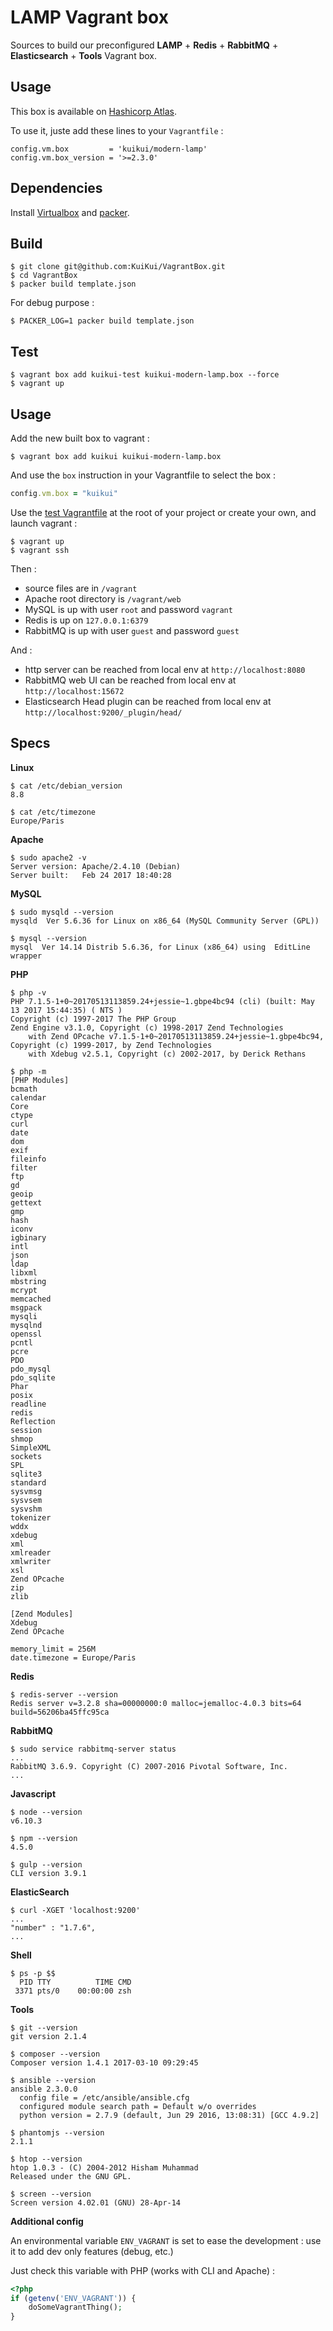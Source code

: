 # LAMP Vagrant box

Sources to build our preconfigured **LAMP** + **Redis** + **RabbitMQ** + **Elasticsearch** + **Tools** Vagrant box.

## Usage

This box is available on [Hashicorp Atlas](https://atlas.hashicorp.com/kuikui/boxes/modern-lamp).

To use it, juste add these lines to your `Vagrantfile` :

```
config.vm.box         = 'kuikui/modern-lamp'
config.vm.box_version = '>=2.3.0'
```

## Dependencies

Install [Virtualbox](https://www.virtualbox.org/wiki/Downloads) and [packer](http://www.packer.io/downloads.html).

## Build

```
$ git clone git@github.com:KuiKui/VagrantBox.git
$ cd VagrantBox
$ packer build template.json
```

For debug purpose :
```
$ PACKER_LOG=1 packer build template.json
```

## Test

```
$ vagrant box add kuikui-test kuikui-modern-lamp.box --force
$ vagrant up
```

## Usage

Add the new built box to vagrant :
```
$ vagrant box add kuikui kuikui-modern-lamp.box
```

And use the `box` instruction in your Vagrantfile to select the box :
```ruby
config.vm.box = "kuikui"
```

Use the [test Vagrantfile](Vagrantfile) at the root of your project or create your own, and launch vagrant :
```
$ vagrant up
$ vagrant ssh
```

Then :

* source files are in `/vagrant`
* Apache root directory is `/vagrant/web`
* MySQL is up with user `root` and password `vagrant`
* Redis is up on `127.0.0.1:6379`
* RabbitMQ is up with user `guest` and password `guest`

And :

* http server can be reached from local env at `http://localhost:8080`
* RabbitMQ web UI can be reached from local env at `http://localhost:15672`
* Elasticsearch Head plugin can be reached from local env at `http://localhost:9200/_plugin/head/`

## Specs

**Linux**
```
$ cat /etc/debian_version
8.8
```
```
$ cat /etc/timezone
Europe/Paris
```

**Apache**
```
$ sudo apache2 -v
Server version: Apache/2.4.10 (Debian)
Server built:   Feb 24 2017 18:40:28
```

**MySQL**
```
$ sudo mysqld --version
mysqld  Ver 5.6.36 for Linux on x86_64 (MySQL Community Server (GPL))
```
```
$ mysql --version
mysql  Ver 14.14 Distrib 5.6.36, for Linux (x86_64) using  EditLine wrapper
```

**PHP**
```
$ php -v
PHP 7.1.5-1+0~20170513113859.24+jessie~1.gbpe4bc94 (cli) (built: May 13 2017 15:44:35) ( NTS )
Copyright (c) 1997-2017 The PHP Group
Zend Engine v3.1.0, Copyright (c) 1998-2017 Zend Technologies
    with Zend OPcache v7.1.5-1+0~20170513113859.24+jessie~1.gbpe4bc94, Copyright (c) 1999-2017, by Zend Technologies
    with Xdebug v2.5.1, Copyright (c) 2002-2017, by Derick Rethans
```
```
$ php -m
[PHP Modules]
bcmath
calendar
Core
ctype
curl
date
dom
exif
fileinfo
filter
ftp
gd
geoip
gettext
gmp
hash
iconv
igbinary
intl
json
ldap
libxml
mbstring
mcrypt
memcached
msgpack
mysqli
mysqlnd
openssl
pcntl
pcre
PDO
pdo_mysql
pdo_sqlite
Phar
posix
readline
redis
Reflection
session
shmop
SimpleXML
sockets
SPL
sqlite3
standard
sysvmsg
sysvsem
sysvshm
tokenizer
wddx
xdebug
xml
xmlreader
xmlwriter
xsl
Zend OPcache
zip
zlib

[Zend Modules]
Xdebug
Zend OPcache
```
```
memory_limit = 256M
date.timezone = Europe/Paris
```

**Redis**
```
$ redis-server --version
Redis server v=3.2.8 sha=00000000:0 malloc=jemalloc-4.0.3 bits=64 build=56206ba45ffc95ca
```

**RabbitMQ**
```
$ sudo service rabbitmq-server status
...
RabbitMQ 3.6.9. Copyright (C) 2007-2016 Pivotal Software, Inc.
...
```

**Javascript**

```
$ node --version
v6.10.3
```

```
$ npm --version
4.5.0
```

```
$ gulp --version
CLI version 3.9.1
```

**ElasticSearch**
```
$ curl -XGET 'localhost:9200'
...
"number" : "1.7.6",
...
```

**Shell**
```
$ ps -p $$
  PID TTY          TIME CMD
 3371 pts/0    00:00:00 zsh
```

**Tools**
```
$ git --version
git version 2.1.4
```
```
$ composer --version
Composer version 1.4.1 2017-03-10 09:29:45
```
```
$ ansible --version
ansible 2.3.0.0
  config file = /etc/ansible/ansible.cfg
  configured module search path = Default w/o overrides
  python version = 2.7.9 (default, Jun 29 2016, 13:08:31) [GCC 4.9.2]
```
```
$ phantomjs --version
2.1.1
```
```
$ htop --version
htop 1.0.3 - (C) 2004-2012 Hisham Muhammad
Released under the GNU GPL.
```
```
$ screen --version
Screen version 4.02.01 (GNU) 28-Apr-14
```

**Additional config**

An environmental variable `ENV_VAGRANT` is set to ease the development : use it to add dev only features (debug, etc.)

Just check this variable with PHP (works with CLI and Apache) :
```php
<?php
if (getenv('ENV_VAGRANT')) {
    doSomeVagrantThing();
}
```
